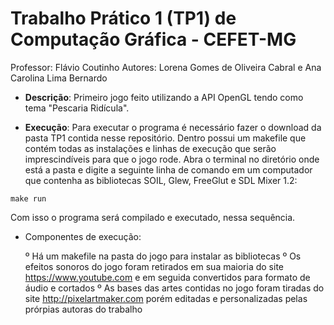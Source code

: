 # Trabalho Prático 1 (TP1) de Computação Gráfica - CEFET-MG

Professor: Flávio Coutinho
Autores: Lorena Gomes de Oliveira Cabral e Ana Carolina Lima Bernardo

* **Descrição**: Primeiro jogo feito utilizando a API OpenGL tendo como tema "Pescaria Ridícula".

* **Execução**: Para executar o programa é necessário fazer o download da pasta TP1 contida nesse repositório. Dentro possui um makefile que contém todas as instalações e linhas de execução que serão imprescindíveis para que o jogo rode. Abra o terminal no diretório onde está a pasta e digite a seguinte linha de comando em um computador que contenha as bibliotecas SOIL, Glew, FreeGlut e SDL Mixer 1.2:

```
make run
```
Com isso o programa será compilado e executado, nessa sequência. 

* Componentes de execução: 

  º Há um makefile na pasta do jogo para instalar as bibliotecas 
  º Os efeitos sonoros do jogo foram retirados em sua maioria do site https://www.youtube.com e em seguida convertidos para formato de áudio e cortados 
  º As bases das artes contidas no jogo foram tiradas do site http://pixelartmaker.com porém editadas e personalizadas pelas prórpias autoras do trabalho

